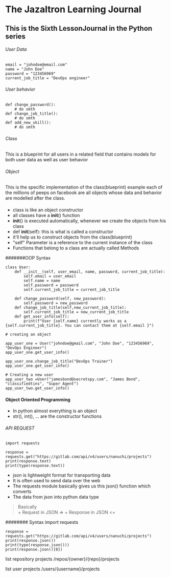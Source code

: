 # The Jazaltron Learning Journal
## This is the Sixth LessonJournal in the Python series 


###### User Data
    email = "johndoe@email.com"
    name = "John Doe"
    password = "123456969"
    current_job_title = "DevOps engineer"

###### User behavior
    def change_password():
        # do smth
    def change_job_title():
        # do smth 
    def add_new_skill():
        # do smth   

###### Class 
This is a blueprint for all users in a related field that contains 
models for both user data as well as user behavior

###### Object
This is the specific implementation of the class(blueprint)
example each of the millions of peeps on facebook are all objects whose 
data and behavior are modelled after the class.  

####
+ class is like an object constructor 
+ all classes have a __init__() function
+ __init__() is executed automatically, whenever we create the objects from his class 
+ def __init__(self): this is what is called a constructor 
+ it'll help us to construct objects from the class(blueprint)
+ "self" Parameter is a reference to the current instance of the class 
+ Functions that belong to a class are actually called Methods 



#######OOP Syntax 
    
    
    class User:
        def __init__(self, user_email, name, password, current_job_title):
            self.email = user_email
            self.name = name
            self.password = password
            self.current_job_title = current_job_title

        def change_password(self, new_password):
            self.password = new_password
        def change_job_title(self,new_current_job_title):
            self.current_job_title = new_current_job_title
        def get_user_info(self):
            print(f"User {self.name} currently works as a {self.current_job_title}. You can contact them at {self.email }")

    # creating an object

    app_user_one = User("johndoe@gmail.com", "John Doe", "123456969", "DevOps Engineer")
    app_user_one.get_user_info()

    app_user_one.change_job_title("DevOps Trainer")
    app_user_one.get_user_info()
    
    # Creating a new user
    app_user_two =User("jamesbond@secretspy.com", "James Bond", "classifiedtins", "Super Agent")
    app_user_two.get_user_info()
    
    
    
    
#### Object Oriented Programming 
+ In python almost everything is an object
+ str(), int(), ... are the constructor functions

###### API REQUEST
    import requests

    response = requests.get("https://gitlab.com/api/v4/users/nanuchi/projects")
    print(response.text)
    print(type(response.text))


+ json is lightweight format for transporting data 
+ It is often used to send data over the web
+ The requests module basically gives us this json() function which converts 
+ The data from json into python data type 
  
> Basically   
    + Request in JSON => 
    + Response in JSON <=

######## Syntax 
    import requests

    response = requests.get("https://gitlab.com/api/v4/users/nanuchi/projects")
    print(response.json())
    print(type(response.json()))
    print(response.json()[0])



list repository projects 
/repos/{owner}/{repo}/projects



list user projects 
/users/{username}/projects






    